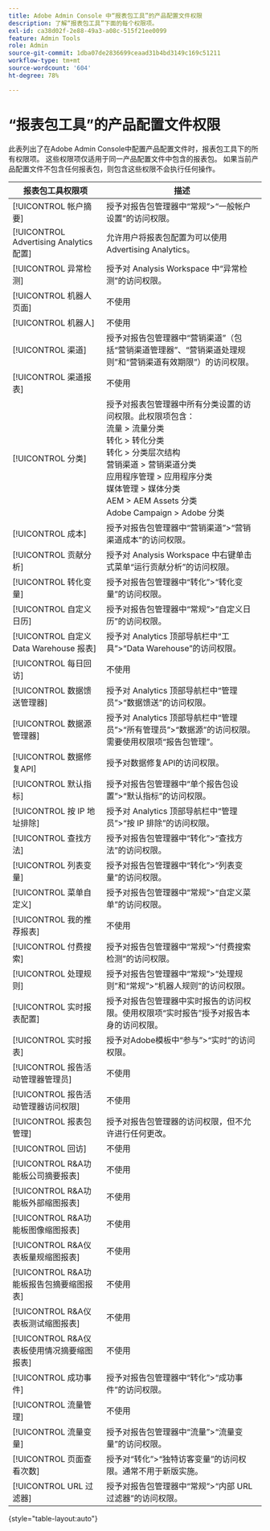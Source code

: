 ```yaml
---
title: Adobe Admin Console 中“报表包工具”的产品配置文件权限
description: 了解“报表包工具”下面的每个权限项。
exl-id: ca38d02f-2e88-49a3-a08c-515f21ee0099
feature: Admin Tools
role: Admin
source-git-commit: 1dba07de2836699ceaad31b4bd3149c169c51211
workflow-type: tm+mt
source-wordcount: '604'
ht-degree: 78%

---
```


# “报表包工具”的产品配置文件权限

此表列出了在Adobe Admin Console中配置产品配置文件时，报表包工具下的所有权限项。 这些权限项仅适用于同一产品配置文件中包含的报表包。 如果当前产品配置文件不包含任何报表包，则包含这些权限不会执行任何操作。

| 报表包工具权限项 | 描述 |
|------|------|
| [!UICONTROL 帐户摘要] | 授予对报告包管理器中“常规”>“一般帐户设置”的访问权限。 |
| [!UICONTROL Advertising Analytics配置] | 允许用户将报表包配置为可以使用 Advertising Analytics。 |
| [!UICONTROL 异常检测] | 授予对 Analysis Workspace 中“异常检测”的访问权限。 |
| [!UICONTROL 机器人页面] | 不使用 |
| [!UICONTROL 机器人] | 不使用 |
| [!UICONTROL 渠道] | 授予对报告包管理器中“营销渠道”（包括“营销渠道管理器”、“营销渠道处理规则”和“营销渠道有效期限”）的访问权限。 |
| [!UICONTROL 渠道报表] | 不使用 |
| [!UICONTROL 分类] | 授予对报表包管理器中所有分类设置的访问权限。此权限项包含：<br>流量 > 流量分类<br>转化 > 转化分类<br>转化 > 分类层次结构<br>营销渠道 > 营销渠道分类<br>应用程序管理 > 应用程序分类<br>媒体管理 > 媒体分类<br>AEM > AEM Assets 分类<br>Adobe Campaign > Adobe 分类 |
| [!UICONTROL 成本] | 授予对报告包管理器中“营销渠道”>“营销渠道成本”的访问权限。 |
| [!UICONTROL 贡献分析] | 授予对 Analysis Workspace 中右键单击式菜单“运行贡献分析”的访问权限。 |
| [!UICONTROL 转化变量] | 授予对报告包管理器中“转化”>“转化变量”的访问权限。 |
| [!UICONTROL 自定义日历] | 授予对报告包管理器中“常规”>“自定义日历”的访问权限。 |
| [!UICONTROL 自定义 Data Warehouse 报表] | 授予对 Analytics 顶部导航栏中“工具”>“Data Warehouse”的访问权限。 |
| [!UICONTROL 每日回访] | 不使用 |
| [!UICONTROL 数据馈送管理器] | 授予对 Analytics 顶部导航栏中“管理员”>“数据馈送”的访问权限。 |
| [!UICONTROL 数据源管理器] | 授予对 Analytics 顶部导航栏中“管理员”>“所有管理员”>“数据源”的访问权限。需要使用权限项“报告包管理”。 |
| [!UICONTROL 数据修复API] | 授予对数据修复API的访问权限。 |
| [!UICONTROL 默认指标] | 授予对报告包管理器中“单个报告包设置”>“默认指标”的访问权限。 |
| [!UICONTROL 按 IP 地址排除] | 授予对 Analytics 顶部导航栏中“管理员”>“按 IP 排除”的访问权限。 |
| [!UICONTROL 查找方法] | 授予对报告包管理器中“转化”>“查找方法”的访问权限。 |
| [!UICONTROL 列表变量] | 授予对报告包管理器中“转化”>“列表变量”的访问权限。 |
| [!UICONTROL 菜单自定义] | 授予对报告包管理器中“常规”>“自定义菜单”的访问权限。 |
| [!UICONTROL 我的推荐报表] | 不使用 |
| [!UICONTROL 付费搜索] | 授予对报告包管理器中“常规”>“付费搜索检测”的访问权限。 |
| [!UICONTROL 处理规则] | 授予对报告包管理器中“常规”>“处理规则”和“常规”>“机器人规则”的访问权限。 |
| [!UICONTROL 实时报表配置] | 授予对报告包管理器中实时报告的访问权限。使用权限项“实时报告”授予对报告本身的访问权限。 |
| [!UICONTROL 实时报表] | 授予对Adobe模板中“参与”>“实时”的访问权限。 |
| [!UICONTROL 报告活动管理器管理员] | 不使用 |
| [!UICONTROL 报告活动管理器访问权限] | 不使用 |
| [!UICONTROL 报表包管理] | 授予对报告包管理器的访问权限，但不允许进行任何更改。 |
| [!UICONTROL 回访] | 不使用 |
| [!UICONTROL R&amp;A功能板公司摘要报表] | 不使用 |
| [!UICONTROL R&amp;A功能板外部缩图报表] | 不使用 |
| [!UICONTROL R&amp;A功能板图像缩图报表] | 不使用 |
| [!UICONTROL R&amp;A仪表板量规缩图报表] | 不使用 |
| [!UICONTROL R&amp;A功能板报告包摘要缩图报表] | 不使用 |
| [!UICONTROL R&amp;A仪表板测试缩图报表] | 不使用 |
| [!UICONTROL R&amp;A仪表板使用情况摘要缩图报表] | 不使用 |
| [!UICONTROL 成功事件] | 授予对报告包管理器中“转化”>“成功事件”的访问权限。 |
| [!UICONTROL 流量管理] | 不使用 |
| [!UICONTROL 流量变量] | 授予对报告包管理器中“流量”>“流量变量”的访问权限。 |
| [!UICONTROL 页面查看次数] | 授予对“转化”>“独特访客变量”的访问权限。通常不用于新版实施。 |
| [!UICONTROL URL 过滤器] | 授予对报告包管理器中“常规”>“内部 URL 过滤器”的访问权限。 |

{style="table-layout:auto"}

